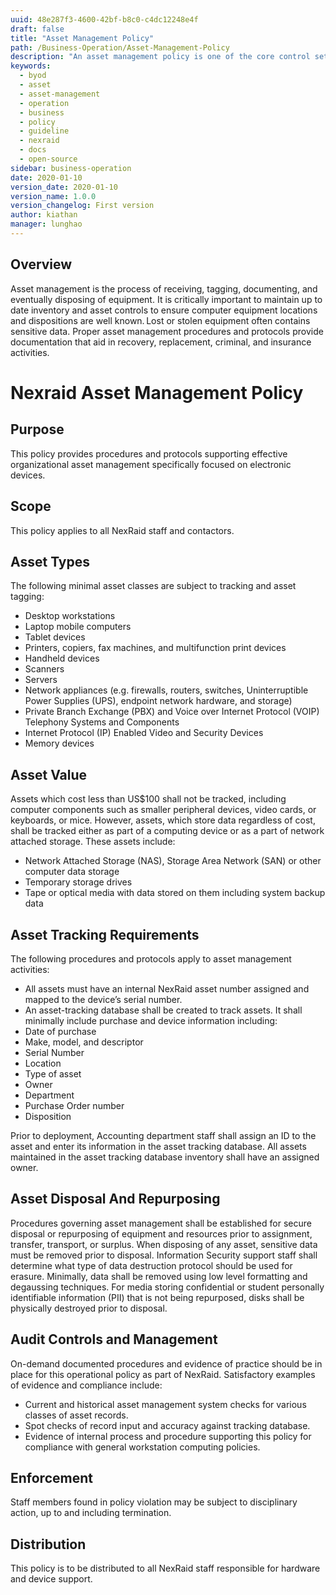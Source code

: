 ```yaml
---
uuid: 48e287f3-4600-42bf-b8c0-c4dc12248e4f
draft: false
title: "Asset Management Policy"
path: /Business-Operation/Asset-Management-Policy
description: "An asset management policy is one of the core control set of ISO 27001:2013 certification and is a cornerstone of a solid and complete asset management strategy."
keywords: 
  - byod
  - asset
  - asset-management
  - operation
  - business
  - policy
  - guideline
  - nexraid
  - docs
  - open-source
sidebar: business-operation
date: 2020-01-10
version_date: 2020-01-10
version_name: 1.0.0
version_changelog: First version
author: kiathan
manager: lunghao
---
```



## Overview
Asset management is the process of receiving, tagging, documenting, and eventually disposing of equipment. It is critically important to maintain up to date inventory and asset controls to ensure computer equipment locations and dispositions are well known. Lost or stolen equipment often contains sensitive data. Proper asset management procedures and protocols provide documentation that aid in recovery, replacement, criminal, and insurance activities.
# Nexraid Asset Management Policy
## Purpose
This policy provides procedures and protocols supporting effective organizational asset management specifically focused on electronic devices.

## Scope
This policy applies to all NexRaid staff and contactors.

## Asset Types
The following minimal asset classes are subject to tracking and asset tagging:

* Desktop workstations
* Laptop mobile computers
* Tablet devices
* Printers, copiers, fax machines, and multifunction print devices
* Handheld devices
* Scanners
* Servers
* Network appliances (e.g. firewalls, routers, switches, Uninterruptible Power Supplies (UPS), endpoint network hardware, and storage)
* Private Branch Exchange (PBX) and Voice over Internet Protocol (VOIP) Telephony Systems and Components
* Internet Protocol (IP) Enabled Video and Security Devices
* Memory devices


## Asset Value
Assets which cost less than US$100 shall not be tracked, including computer components such as smaller peripheral devices, video cards, or keyboards, or mice. However, assets, which store data regardless of cost, shall be tracked either as part of a computing device or as a part of network attached storage. These assets include:

* Network Attached Storage (NAS), Storage Area Network (SAN) or other computer data storage
* Temporary storage drives
* Tape or optical media with data stored on them including system backup data


## Asset Tracking Requirements

The following procedures and protocols apply to asset management activities:

* All assets must have an internal NexRaid asset number assigned and mapped to the device’s serial number.
* An asset-tracking database shall be created to track assets. It shall minimally include purchase and device information including:
* Date of purchase
* Make, model, and descriptor
* Serial Number
* Location
* Type of asset
* Owner
* Department
* Purchase Order number
* Disposition

Prior to deployment, Accounting department staff shall assign an ID to the asset and enter its information in the asset tracking database. All assets maintained in the asset tracking database inventory shall have an assigned owner.


## Asset Disposal And Repurposing
Procedures governing asset management shall be established for secure disposal or repurposing of equipment and resources prior to assignment, transfer, transport, or surplus. When disposing of any asset, sensitive data must be removed prior to disposal. Information Security support staff shall determine what type of data destruction protocol should be used for erasure. Minimally, data shall be removed using low level formatting and degaussing techniques. For media storing confidential or student personally identifiable information (PII) that is not being repurposed, disks shall be physically destroyed prior to disposal.


## Audit Controls and Management
On-demand documented procedures and evidence of practice should be in place for this operational policy as part of NexRaid. Satisfactory examples of evidence and compliance include:
* Current and historical asset management system checks for various classes of asset records.
* Spot checks of record input and accuracy against tracking database.
* Evidence of internal process and procedure supporting this policy for compliance with general workstation computing policies.


## Enforcement
Staff members found in policy violation may be subject to disciplinary action, up to and including termination.

## Distribution
This policy is to be distributed to all NexRaid staff responsible for hardware and device support.
